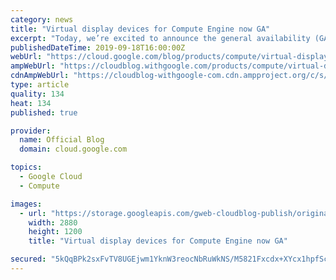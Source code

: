 ```yaml
---
category: news
title: "Virtual display devices for Compute Engine now GA"
excerpt: "Today, we’re excited to announce the general availability (GA) of virtual display devices for Compute Engine virtual machines (VMs), letting you add a virtual display device to any VM on Google Cloud. This gives your VM Video Graphics Array (VGA) capabilities without having to use GPUs, which can be"
publishedDateTime: 2019-09-18T16:00:00Z
webUrl: "https://cloud.google.com/blog/products/compute/virtual-display-devices-for-compute-engine-now-ga/"
ampWebUrl: "https://cloudblog.withgoogle.com/products/compute/virtual-display-devices-for-compute-engine-now-ga/amp/"
cdnAmpWebUrl: "https://cloudblog-withgoogle-com.cdn.ampproject.org/c/s/cloudblog.withgoogle.com/products/compute/virtual-display-devices-for-compute-engine-now-ga/amp/"
type: article
quality: 134
heat: 134
published: true

provider:
  name: Official Blog
  domain: cloud.google.com

topics:
  - Google Cloud
  - Compute

images:
  - url: "https://storage.googleapis.com/gweb-cloudblog-publish/original_images/Compute_l9I1sep.png"
    width: 2880
    height: 1200
    title: "Virtual display devices for Compute Engine now GA"

secured: "5kQqBPk2sxFvTV8UGEjwm1YknW3reocNbRuWkNS/M5821Fxcdx+XYcx1hpfSc1UvgLYke7ilx1w6qMMnucA2xfklXKLkvGJoOQl9EfzHEnlZlrbxew7J4frbhxautxDIMy5IGLTgfHZroYL8YvBJkpNJOwt0CYv+Ur2ARXhCWcSiZZCEDtkiGyL7n2IwGUOMtLH/5cqVl8upg0A5apbQ5eLxNIkulruTA8aq+6huV3fDFQifFJ05QJoX1TQ7oGaAv3lxg7geiXewSwtp4pgIyIsOtm8vrXYGh0+QKXiILG3bjoItkxHlskbz043RHsnAaxAu/NhWOdVn6dpm6GXeag==;7M73NTNTUm2EX4Hals6olQ=="
---
```



